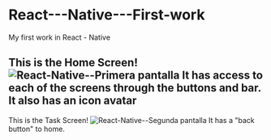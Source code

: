 # React---Native---First-work
My first work in React - Native

This is the Home Screen!
![React-Native--Primera pantalla](https://user-images.githubusercontent.com/89277900/209396842-302a5aba-7466-4c78-8acb-10cc2ff235ab.png)
It has access to each of the screens through the buttons and bar.
It also has an icon avatar
------------------------------------------------------------------------------------------------------
This is the Task Screen!
![React-Native--Segunda pantalla](https://user-images.githubusercontent.com/89277900/209397034-10658be9-5047-4d89-918b-4c715c3c9b1e.png)
It has a "back button" to home.
